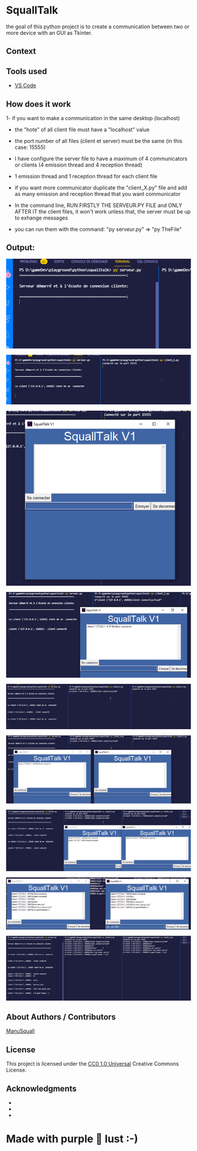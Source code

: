 <!-- Repository git : https://github.com/ManuSquall/squalltalk -->
# SquallTalk

<!-- Description -->
the goal of this python project is to create a communication between two or more device with an GUI as Tkinter.

## Context

<!-- Why am i making this -->

## Tools used
<!-- Packages, external librairies, IDE, utilitaries used -->
* [VS Code](https://code.visualstudio.com/)


## How does it work
<!-- What we have to do to make it work/run -->
1- if you want to make a communication in the same desktop (localhost)

* the "hote" of all client file must have a "localhost" value
* the port number of all files (client et server) must be the same (in this case: 15555)
* I have configure the server file to have a maximum of 4 communicators or clients (4 emission thread and 4 reception thread)
* 1 emission thread and 1 reception thread for each client file
* if you want more communicator duplicate the "client_X.py" file and add as many emission and reception thread that you want communicator


* In the command line, RUN FIRSTLY THE SERVEUR.PY FILE and ONLY AFTER IT the client files, it won't work unless that, the server must be up to exhange messages
* you can run them with the command: "py serveur.py" => "py TheFile"



## Output:

<!-- What the result is supposed to be -->

![output1](/readme/output1.png)

![output2](/readme/output2.png)

![output3](/readme/output3.png)

![output4](/readme/output4.png)

![output5](/readme/output5.png)

![output6](/readme/output6.png)

![output7](/readme/output7.png)

![output8](/readme/output8.png)

![output9](/readme/output9.png)



## About Authors / Contributors

[ManuSquall](https://manusquall.azurewebsites.net/)

## License

This project is licensed under the [CC0 1.0 Universal](https://creativecommons.org/) Creative Commons License.


## Acknowledgments

<!-- inspiration, research stuff -->
*
*
*


# Made with purple 💜 lust :-)
